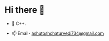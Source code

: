 <h1> Hi there 👋 </h1>



- 🌱 C++.<br>



- 📫 Email- ashutoshchaturvedi734@gmail.com<br>





 





